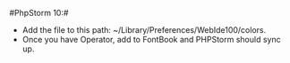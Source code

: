 #PhpStorm 10:#

* Add the file to this path: ~/Library/Preferences/WebIde100/colors.
* Once you have Operator, add to FontBook and PHPStorm should sync up.